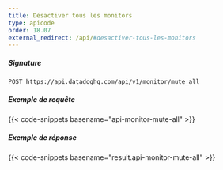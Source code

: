 ```yaml
---
title: Désactiver tous les monitors
type: apicode
order: 18.07
external_redirect: /api/#desactiver-tous-les-monitors
---
```


##### Signature
`POST https://api.datadoghq.com/api/v1/monitor/mute_all`
##### Exemple de requête
{{< code-snippets basename="api-monitor-mute-all" >}}
##### Exemple de réponse
{{< code-snippets basename="result.api-monitor-mute-all" >}}
